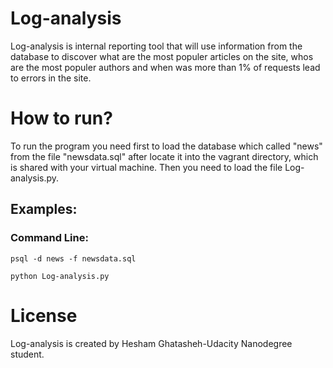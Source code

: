 # Log-analysis
Log-analysis is internal reporting tool that will use information from the database to discover what are the most populer articles on the site, whos are the most populer authors and when was more than 1% of requests lead to errors in the site.

# How to run?
To run the program you need first to load the database which called "news" from the file "newsdata.sql" after locate it into the vagrant directory, which is shared with your virtual machine. Then you need to load the file Log-analysis.py.

## Examples:
### Command Line:
`psql -d news -f newsdata.sql`

`python Log-analysis.py`

# License 
Log-analysis is created by Hesham Ghatasheh-Udacity Nanodegree student.
